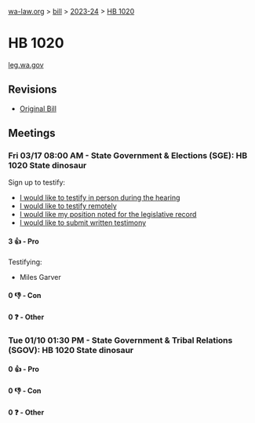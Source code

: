 [wa-law.org](/) > [bill](/bill/) > [2023-24](/bill/2023-24/) > [HB 1020](/bill/2023-24/hb/1020/)

# HB 1020
[leg.wa.gov](https://app.leg.wa.gov/billsummary?BillNumber=1020&Year=2023&Initiative=false)

## Revisions
* [Original Bill](1/)

## Meetings
### Fri 03/17 08:00 AM - State Government & Elections (SGE): HB 1020 State dinosaur
Sign up to testify:
* [I would like to testify in person during the hearing](https://app.leg.wa.gov/csi/Testifier/Add?chamber=House&mId=30998&aId=153222&caId=22177&tId=1)
* [I would like to testify remotely](https://app.leg.wa.gov/csi/Testifier/Add?chamber=House&mId=30998&aId=153222&caId=22177&tId=2)
* [I would like my position noted for the legislative record](https://app.leg.wa.gov/csi/Testifier/Add?chamber=House&mId=30998&aId=153222&caId=22177&tId=3)
* [I would like to submit written testimony](https://app.leg.wa.gov/csi/Testifier/Add?chamber=House&mId=30998&aId=153222&caId=22177&tId=4)

#### 3 👍 - Pro
Testifying:
* Miles Garver

#### 0 👎 - Con

#### 0 ❓ - Other

### Tue 01/10 01:30 PM - State Government & Tribal Relations (SGOV): HB 1020 State dinosaur
#### 0 👍 - Pro

#### 0 👎 - Con

#### 0 ❓ - Other
